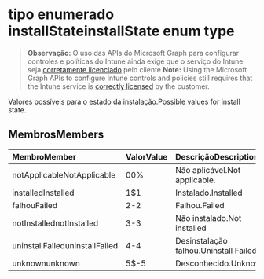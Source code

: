 # <a name="installstate-enum-type"></a><span data-ttu-id="ffc87-101">tipo enumerado installState</span><span class="sxs-lookup"><span data-stu-id="ffc87-101">installState enum type</span></span>

> <span data-ttu-id="ffc87-102">**Observação:** O uso das APIs do Microsoft Graph para configurar controles e políticas do Intune ainda exige que o serviço do Intune seja [corretamente licenciado](https://go.microsoft.com/fwlink/?linkid=839381) pelo cliente.</span><span class="sxs-lookup"><span data-stu-id="ffc87-102">**Note:** Using the Microsoft Graph APIs to configure Intune controls and policies still requires that the Intune service is [correctly licensed](https://go.microsoft.com/fwlink/?linkid=839381) by the customer.</span></span>

<span data-ttu-id="ffc87-103">Valores possíveis para o estado da instalação.</span><span class="sxs-lookup"><span data-stu-id="ffc87-103">Possible values for install state.</span></span>
## <a name="members"></a><span data-ttu-id="ffc87-104">Membros</span><span class="sxs-lookup"><span data-stu-id="ffc87-104">Members</span></span>
|<span data-ttu-id="ffc87-105">Membro</span><span class="sxs-lookup"><span data-stu-id="ffc87-105">Member</span></span>|<span data-ttu-id="ffc87-106">Valor</span><span class="sxs-lookup"><span data-stu-id="ffc87-106">Value</span></span>|<span data-ttu-id="ffc87-107">Descrição</span><span class="sxs-lookup"><span data-stu-id="ffc87-107">Description</span></span>|
|:---|:---|:---|
|<span data-ttu-id="ffc87-108">notApplicable</span><span class="sxs-lookup"><span data-stu-id="ffc87-108">NotApplicable</span></span>|<span data-ttu-id="ffc87-109">0</span><span class="sxs-lookup"><span data-stu-id="ffc87-109">0%</span></span>|<span data-ttu-id="ffc87-110">Não aplicável.</span><span class="sxs-lookup"><span data-stu-id="ffc87-110">Not applicable.</span></span>|
|<span data-ttu-id="ffc87-111">installed</span><span class="sxs-lookup"><span data-stu-id="ffc87-111">Installed</span></span>|<span data-ttu-id="ffc87-112">1</span><span class="sxs-lookup"><span data-stu-id="ffc87-112">$1</span></span>|<span data-ttu-id="ffc87-113">Instalado.</span><span class="sxs-lookup"><span data-stu-id="ffc87-113">Installed</span></span>|
|<span data-ttu-id="ffc87-114">falhou</span><span class="sxs-lookup"><span data-stu-id="ffc87-114">Failed</span></span>|<span data-ttu-id="ffc87-115">2</span><span class="sxs-lookup"><span data-stu-id="ffc87-115">-2</span></span>|<span data-ttu-id="ffc87-116">Falhou.</span><span class="sxs-lookup"><span data-stu-id="ffc87-116">Failed</span></span>|
|<span data-ttu-id="ffc87-117">notInstalled</span><span class="sxs-lookup"><span data-stu-id="ffc87-117">notInstalled</span></span>|<span data-ttu-id="ffc87-118">3</span><span class="sxs-lookup"><span data-stu-id="ffc87-118">-3</span></span>|<span data-ttu-id="ffc87-119">Não instalado.</span><span class="sxs-lookup"><span data-stu-id="ffc87-119">Not installed</span></span>|
|<span data-ttu-id="ffc87-120">uninstallFailed</span><span class="sxs-lookup"><span data-stu-id="ffc87-120">uninstallFailed</span></span>|<span data-ttu-id="ffc87-121">4</span><span class="sxs-lookup"><span data-stu-id="ffc87-121">-4</span></span>|<span data-ttu-id="ffc87-122">Desinstalação falhou.</span><span class="sxs-lookup"><span data-stu-id="ffc87-122">Uninstall Failed.</span></span>|
|<span data-ttu-id="ffc87-123">unknown</span><span class="sxs-lookup"><span data-stu-id="ffc87-123">unknown</span></span>|<span data-ttu-id="ffc87-124">5</span><span class="sxs-lookup"><span data-stu-id="ffc87-124">$-5</span></span>|<span data-ttu-id="ffc87-125">Desconhecido.</span><span class="sxs-lookup"><span data-stu-id="ffc87-125">Unknown</span></span>|



